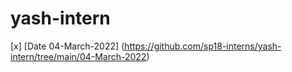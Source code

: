 # yash-intern

[x] [Date 04-March-2022] (https://github.com/sp18-interns/yash-intern/tree/main/04-March-2022)

